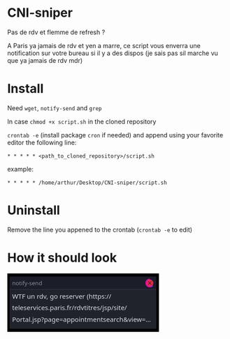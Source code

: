 # CNI-sniper
Pas de rdv et flemme de refresh ?

A Paris ya jamais de rdv et yen a marre, ce script vous enverra une notification sur votre bureau si il y a des dispos (je sais pas sil marche vu que ya jamais de rdv mdr)

# Install

Need `wget`, `notify-send` and `grep`

In case `chmod +x script.sh` in the cloned repository

`crontab -e` (install package `cron` if needed) and append using your favorite editor the following line:  
```
* * * * * <path_to_cloned_repository>/script.sh
```
example:
```
* * * * * /home/arthur/Desktop/CNI-sniper/script.sh
```

# Uninstall

Remove the line you appened to the crontab (`crontab -e` to edit)

# How it should look

![notification](possible_output.png)

